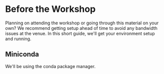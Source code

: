 # Before the Workshop

Planning on attending the workshop or going through this material on your own?
We recommend getting setup ahead of time to avoid any bandwidth issues at the
venue. In this short guide, we'll get your environment setup and running.

## Miniconda
We'll be using the conda package manager.
